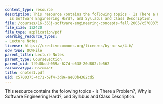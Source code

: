 ```yaml
---
content_type: resource
description: This resource contains the following topics - Is There a Problem?, Why
  is Software Engineering Hard?, and Syllabus and Class Description.
file: /courses/16-355j-software-engineering-concepts-fall-2005/c57003754c71b9f43d8eae03b4362cd5_cnotes1.pdf
file_size: 122420
file_type: application/pdf
learning_resource_types:
- Lecture Notes
license: https://creativecommons.org/licenses/by-nc-sa/4.0/
ocw_type: OCWFile
parent_title: Lecture Notes
parent_type: CourseSection
parent_uid: 7f9d0bdd-059a-627d-e538-20d802cfe562
resourcetype: Document
title: cnotes1.pdf
uid: c5700375-4c71-b9f4-3d8e-ae03b4362cd5
---
```

This resource contains the following topics - Is There a Problem?, Why is Software Engineering Hard?, and Syllabus and Class Description.